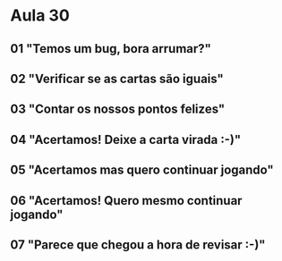 # Aula 30

## 01 "Temos um bug, bora arrumar?"

## 02 "Verificar se as cartas são iguais"

## 03 "Contar os nossos pontos felizes"

## 04 "Acertamos! Deixe a carta virada :-)"

## 05 "Acertamos mas quero continuar jogando"

## 06 "Acertamos! Quero mesmo continuar jogando"

## 07 "Parece que chegou a hora de revisar :-)"
